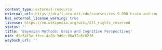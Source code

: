 ```yaml
---
content_type: external-resource
external_url: https://draft.ocw.mit.edu/courses/res-9-008-brain-and-cognitive-sciences-computational-tutorials/pages/1-bayesian-methods-brain-cognitive-perspectives/
has_external_license_warning: true
license: https://en.wikipedia.org/wiki/All_rights_reserved
status: ''
title: 'Bayesian Methods: Brain and Cognitive Perspectives'
uid: d1c54f3e-ffee-4a0b-9d0e-06a37e8f82f6
wayback_url: ''
---
```

